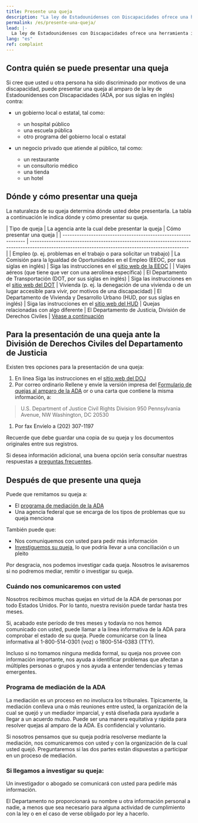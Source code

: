 ```yaml
---
title: Presente una queja
description: "La ley de Estadounidenses con Discapacidades ofrece una herramienta importante para la lucha contra la discriminación: el relleno de una queja ante la agencia federal apropiada. Esta página explica los pasos que usted debe tomar para comenzar."
permalink: /es/presente-una-queja/
lead: |-
  La ley de Estadounidenses con Discapacidades ofrece una herramienta importante para la lucha contra la discriminación: el relleno de una queja ante la agencia federal apropiada. Esta página explica los pasos que usted debe tomar para comenzar.
lang: "es"
ref: complaint
---
```


## Contra quién se puede presentar una queja

Si cree que usted u otra persona ha sido discriminado por motivos de una discapacidad, puede presentar una queja al amparo de la ley de Estadounidenses con Discapacidades (ADA, por sus siglas en inglés) contra:

- un gobierno local o estatal, tal como:
  - un hospital público
  - una escuela pública
  - otro programa del gobierno local o estatal

- un negocio privado que atiende al público, tal como:
  - un restaurante
  - un consultorio médico
  - una tienda
  - un hotel

## Dónde y cómo presentar una queja

La naturaleza de su queja determina dónde usted debe presentarla. La tabla a continuación le indica dónde y cómo presentar su queja.

| Tipo de queja                                              | La agencia ante la cual debe presentar la queja                                              | Cómo presentar una queja                                                                                                                             |
| -------------------------------------------------------------- | ------------------------------------------------------------------------------------------------------------------------------------------------- |
| Empleo (p. ej. problemas en el trabajo o para solicitar un trabajo) | La Comisión para la Igualdad de Oportunidades en el Empleo (EEOC, por sus siglas en inglés) | Siga las instrucciones en el [sitio web de la EEOC](http://www.eeoc.gov/filing-charge-discrimination)                                                       |
| Viajes aéreos (que tiene que ver con una aerolínea específica)                   | El Departamento de Transportación (DOT, por sus siglas en inglés) | Siga las instrucciones en el [sitio web del DOT](http://www.transportation.gov/airconsumer/complaints-alleging-discriminatory-treatment-against-disabled-travelers)
| Vivienda (p. ej. la denegación de una vivienda o de un lugar accesible para vivir, por motivos de una discapacidad)                 | El Departamento de Vivienda y Desarrollo Urbano (HUD, por sus siglas en inglés) | Siga las instrucciones en el [sitio web del HUD](https://www.hud.gov/program_offices/fair_housing_equal_opp/online-complaint)
| Quejas relacionadas con algo diferente                                                          | El Departamento de Justicia, División de Derechos Civiles                                                           | [Véase a continuación](#filing-a-complaint-with-the-department-of-justice-civil-rights-division)

## Para la presentación de una queja ante la División de Derechos Civiles del Departamento de Justicia
Existen tres opciones para la presentación de una queja:
1. En línea
Siga las instrucciones en el [sitio web del DOJ](https://civilrights.justice.gov/report/)
1. Por correo ordinario
Rellene y envíe la versión impresa del [Formulario de quejas al amparo de la ADA](https://www.ada.gov/CRT-ReportPDF-Sep2021.pdf) or o una carta que contiene la misma información, a:
>U.S. Department of Justice
Civil Rights Division
950 Pennsylvania Avenue, NW
Washington, DC 20530

1. Por fax
Envíelo a (202) 307-1197

Recuerde que debe guardar una copia de su queja y los documentos originales entre sus registros.

Si desea información adicional, una buena opción sería consultar nuestras respuestas a [preguntas frecuentes](https://www.ada.gov/filing_complaint.htm).

## Después de que presente una queja

Puede que remitamos su queja a:

- El [programa de mediación de la ADA](#mp)
- Una agencia federal que se encarga de los tipos de problemas que su queja menciona

También puede que:

- Nos comuniquemos con usted para pedir más información
- [Investiguemos su queja](#ic),  lo que podría llevar a una conciliación o un pleito

Por desgracia, nos podemos investigar cada queja. Nosotros le avisaremos si no podremos mediar, remitir o investigar su queja.

### Cuándo nos comunicaremos con usted

Nosotros recibimos muchas quejas en virtud de la ADA de personas por todo Estados Unidos. Por lo tanto, nuestra revisión puede tardar hasta tres meses.

Si, acabado este período de tres meses y todavía no nos hemos comunicado con usted, puede llamar a la línea informativa de la ADA para comprobar el estado de su queja. Puede comunicarse con la línea informativa al 1-800-514-0301 (voz) o 1800-514-0383 (TTY).

Incluso si no tomamos ninguna medida formal, su queja nos provee con información importante, nos ayuda a identificar problemas que afectan a múltiples personas o grupos y nos ayuda a entender tendencias y temas emergentes.

### <a name="mp"></a>Programa de mediación de la ADA

La mediación es un proceso en no involucra los tribunales. Típicamente, la mediación conlleva una o más reuniones entre usted, la organización de la cual se quejó y un mediador imparcial, y está diseñada para ayudarle a llegar a un acuerdo mutuo. Puede ser una manera equitativa y rápida para resolver quejas al amparo de la ADA. Es confidencial y voluntario.

Si nosotros pensamos que su queja podría resolverse mediante la mediación, nos comunicaremos con usted y con la organización de la cual usted quejó. Preguntaremos si las dos partes están dispuestas a participar en un proceso de mediación.

### <a name="ic"></a>Si llegamos a investigar su queja:

Un investigador o abogado se comunicará con usted para pedirle más información.

El Departamento no proporcionará su nombre u otra información personal a nadie, a menos que sea necesario para alguna actividad de cumplimiento con la ley o en el caso de verse obligado por ley a hacerlo.
